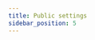 ```yaml
---
title: Public settings
sidebar_position: 5
---
```


 <!-- V2.0: No docs in the new version in japanese version   -->